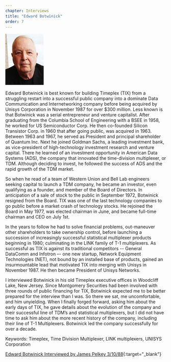 ```yaml
---
chapter: Interviews
title: "Edward Botwinick"
order: 7
---
```


![Edward Botwinick](/assets/img/edward-botwinick-l.jpg)

Edward Botwinick is best known for building Timeplex (TIX) from a struggling restart into a successful public company into a dominate Data Communication and Internetworking company before being acquired by Unisys Corporation in November 1987 for over $300 million. Less known is that Botwinick was a serial entrepreneur and venture capitalist. After graduating from the Columbia School of Engineering with a BSEE in 1958, he worked for US Semiconductor Corp. He then co-founded Silicon Transistor Corp. in 1960 that after going public, was acquired in 1963. Between 1963 and 1967, he served as President and principal shareholder of Quantum Inc. Next he joined Goldman Sachs, a leading investment bank, as vice-president of high-technology investment research and venture capital. There he learned of an investment opportunity in American Data Systems (ADS), the company that innovated the time-division multiplexer, or TDM. Although deciding to invest, he followed the success of ADS and the rapid growth of the TDM market.

So when he read of a team of Western Union and Bell Lab engineers seeking capital to launch a TDM company, he became an investor, even qualifying as a founder, and member of the Board of Directors. In anticipation of a sale of stock to the public in September 1972, Botwinick resigned from the Board. TIX was one of the last technology companies to go public before a market crash of technology stocks. He rejoined the Board in May 1977, was elected chairman in June, and became full-time chairman and CEO on July 1st.

In the years to follow he had to solve financial problems, out-maneuver other shareholders to take ownership control, before launching a succession of increasingly successful statistical multiplexer products beginning in 1980; culminating in the LINK family of T-1 multiplexers. As successful as TIX is against its traditional competitors -- General DataComm and Infotron –- one new startup, Network Equipment Technologies (NET), not bound by an installed base of products, gained an insurmountable lead that motivated TIX into merging with Unisys in November 1987. He then became President of Unisys Networks.

I interviewed Botwinick in his old Timeplex executive offices in Woodcliff Lake, New Jersey. Since Montgomery Securities had been involved with three rounds of public financing for TIX, Botwinick expected me to be better prepared for the interview than I was. So there we sat, me uncomfortable, and him unyielding. When I finally forged forward, asking him about the early days of TIX, he gave details about the evolution of the company and their successful line of TDM’s and statistical multiplexers, but I did not have time to ask him about the more recent history of the company, including their line of T-1 Multiplexers. Botwinick led the company successfully for over a decade.

Keywords: Timeplex, Time Division Multiplexer, LINK multiplexers, UNISYS Corporation

[Edward Botwinick Interviewed by James Pelkey 3/10/88](https://archive.computerhistory.org/resources/access/text/2018/02/102738718-05-01-acc.pdf){:target="_blank"}
